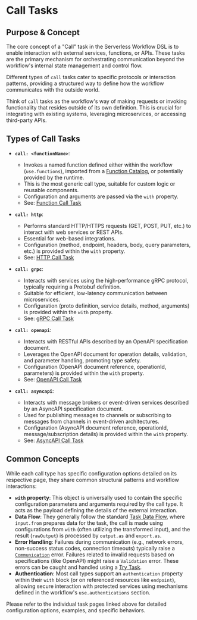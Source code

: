 # Call Tasks

## Purpose & Concept

The core concept of a "Call" task in the Serverless Workflow DSL is to enable interaction with external services, functions, or APIs. These tasks are the primary mechanism for orchestrating communication beyond the workflow's internal state management and control flow.

Different types of `call` tasks cater to specific protocols or interaction patterns, providing a structured way to define how the workflow communicates with the outside world.

Think of `call` tasks as the workflow's way of making requests or invoking functionality that resides outside of its own definition. This is crucial for integrating with existing systems, leveraging microservices, or accessing third-party APIs.

## Types of Call Tasks

*   **`call: <functionName>`**:
    *   Invokes a named function defined either within the workflow (`use.functions`), imported from a [Function Catalog](dsl-function-catalog.md), or potentially provided by the runtime.
    *   This is the most generic call type, suitable for custom logic or reusable components.
    *   Configuration and arguments are passed via the `with` property.
    *   See: [Function Call Task](dsl-call-function.md)

*   **`call: http`**:
    *   Performs standard HTTP/HTTPS requests (GET, POST, PUT, etc.) to interact with web services or REST APIs.
    *   Essential for web-based integrations.
    *   Configuration (method, endpoint, headers, body, query parameters, etc.) is provided within the `with` property.
    *   See: [HTTP Call Task](dsl-call-http.md)

*   **`call: grpc`**:
    *   Interacts with services using the high-performance gRPC protocol, typically requiring a Protobuf definition.
    *   Suitable for efficient, low-latency communication between microservices.
    *   Configuration (proto definition, service details, method, arguments) is provided within the `with` property.
    *   See: [gRPC Call Task](dsl-call-grpc.md)

*   **`call: openapi`**:
    *   Interacts with RESTful APIs described by an OpenAPI specification document.
    *   Leverages the OpenAPI document for operation details, validation, and parameter handling, promoting type safety.
    *   Configuration (OpenAPI document reference, operationId, parameters) is provided within the `with` property.
    *   See: [OpenAPI Call Task](dsl-call-openapi.md)

*   **`call: asyncapi`**:
    *   Interacts with message brokers or event-driven services described by an AsyncAPI specification document.
    *   Used for publishing messages to channels or subscribing to messages from channels in event-driven architectures.
    *   Configuration (AsyncAPI document reference, operationId, message/subscription details) is provided within the `with` property.
    *   See: [AsyncAPI Call Task](dsl-call-asyncapi.md)

## Common Concepts

While each call type has specific configuration options detailed on its respective page, they share common structural patterns and workflow interactions:

*   **`with` property**: This object is universally used to contain the specific configuration parameters and arguments required by the call type. It acts as the payload defining the details of the external interaction.
*   **Data Flow**: They generally follow the standard [Task Data Flow](dsl-data-flow.md), where `input.from` prepares data for the task, the call is made using configurations from `with` (often utilizing the transformed input), and the result (`rawOutput`) is processed by `output.as` and `export.as`.
*   **Error Handling**: Failures during communication (e.g., network errors, non-success status codes, connection timeouts) typically raise a [`Communication`](dsl-error-handling.md#standard-error-types) error. Failures related to invalid requests based on specifications (like OpenAPI) might raise a `Validation` error. These errors can be caught and handled using a [Try Task](dsl-task-try.md).
*   **Authentication**: Most call types support an `authentication` property within their `with` block (or on referenced resources like `endpoint`), allowing secure interaction with protected services using mechanisms defined in the workflow's `use.authentications` section.

Please refer to the individual task pages linked above for detailed configuration options, examples, and specific behaviors. 